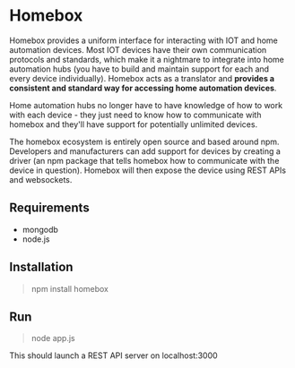 # Homebox
Homebox provides a uniform interface for interacting with IOT and home automation devices. Most IOT devices have their own communication protocols and standards, which make it a nightmare to integrate into home automation hubs (you have to build and maintain support for each and every device individually). Homebox acts as a translator and **provides a consistent and standard way for accessing home automation devices**.

Home automation hubs no longer have to have knowledge of how to work with each device - they just need to know how to communicate with homebox and they'll have support for potentially unlimited devices.

The homebox ecosystem is entirely open source and based around npm. Developers and manufacturers can add support for devices by creating a driver (an npm package that tells homebox how to communicate with the device in question). Homebox will then expose the device using REST APIs and websockets.

## Requirements
- mongodb
- node.js

## Installation
> npm install homebox

## Run
> node app.js

This should launch a REST API server on localhost:3000
